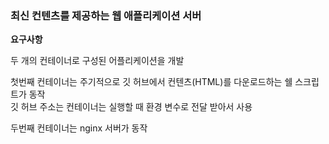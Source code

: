 ### 최신 컨텐츠를 제공하는 웹 애플리케이션 서버

**요구사항**   

두 개의 컨테이너로 구성된 어플리케이션을 개발  

첫번째 컨테이너는 주기적으로 깃 허브에서 컨텐츠(HTML)를 다운로드하는 쉘 스크립트가 동작  
깃 허브 주소는 컨테이너는 실행할 때 환경 변수로 전달 받아서 사용  

두번째 컨테이너는 nginx 서버가 동작  
